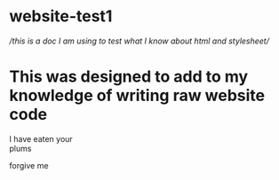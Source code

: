 # website-test1
*/this is a doc I am using to test what I know about html and stylesheet/*


<!DOCTYPE html>
<html>

  <head>
    <link rel="stylesheet" type="text/css" href="website-test1/css">
    <title>Learning Doc</title> 
  </head>
  <body>
  <h1>This was designed to add to my knowledge of writing raw website code</h1>
  </body>
  
<p>I have eaten your <br>plums</p>
<p>forgive me</p>
  
</html>
